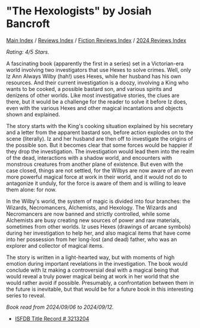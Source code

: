 # "The Hexologists" by Josiah Bancroft

[Main Index](../../../README.md) / [Reviews Index](../../README.md) / [Fiction Reviews Index](../README.md) / [2024 Reviews Index](README.md)

*Rating: 4/5 Stars.*

A fascinating book (apparently the first in a series) set in a Victorian-era world involving two investigators that use Hexes to solve crimes. Well, only Iz Ann Always Wilby (hah!) uses Hexes, while her husband has his own resources. And their current investigation is a doozy, involving a King who wants to be cooked, a possible bastard son, and various spirits and denizens of other worlds. Like most investigative stories, the clues are there, but it would be a challenge for the reader to solve it before Iz does, even with the various Hexes and other magical incantations and objects shown and explained.

The story starts with the King's cooking situation explained by his secretary and a letter from the apparent bastard son, before action explodes on to the scene (literally). Iz and her husband are then off to investigate the origins of the possible son. But it becomes clear that some forces would be happier if they drop the investigation. The investigation would lead them into the realm of the dead, interactions with a shadow world, and encounters with monstrous creatures from another plane of existence. But even with the case closed, things are not settled, for the Wilbys are now aware of an even more powerful magical force at work in their world, and it would not do to antagonize it unduly, for the force is aware of them and is willing to leave them alone: for now.

In the Wilby's world, the system of magic is divided into four branches: the Wizards, Necromancers, Alchemists, and Hexology. The Wizards and Necromancers are now banned and strictly controlled, while some Alchemists are busy creating new sources of power and raw materials, sometimes from other worlds. Iz uses Hexes (drawings of arcane symbols) during her investigation to help her, and also magical items that have come into her possession from her long-lost (and dead) father, who was an explorer and collector of magical items.

The story is written in a light-hearted way, but with moments of high emotion during important revelations in the investigation. The book would conclude with Iz making a controversial deal with a magical being that would reveal a truly power magical being at work in her world that she would rather avoid if possible. Presumably, a confrontation between them in the future is inevitable, but that would be for a future book in this interesting series to reveal.

*Book read from 2024/09/06 to 2024/09/12.*

- [ISFDB Title Record # 3213204](https://www.isfdb.org/cgi-bin/title.cgi?3213204)
